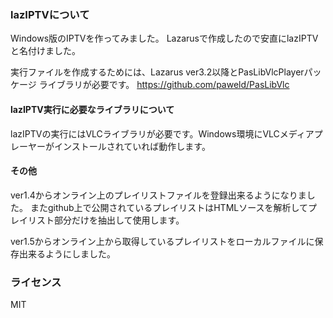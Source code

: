 ### lazIPTVについて

Windows版のIPTVを作ってみました。
Lazarusで作成したので安直にlazIPTVと名付けました。

実行ファイルを作成するためには、Lazarus ver3.2以降とPasLibVlcPlayerパッケージ
ライブラリが必要です。
https://github.com/paweld/PasLibVlc



#### lazIPTV実行に必要なライブラリについて

lazIPTVの実行にはVLCライブラリが必要です。Windows環境にVLCメディアプレーヤーがインストールされていれば動作します。
#### その他
ver1.4からオンライン上のプレイリストファイルを登録出来るようになりました。
またgithub上で公開されているプレイリストはHTMLソースを解析してプレイリスト部分だけを抽出して使用します。

ver1.5からオンライン上から取得しているプレイリストをローカルファイルに保存出来るようにしました。

### ライセンス
MIT
